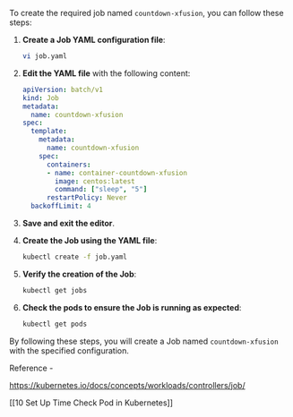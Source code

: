 To create the required job named `countdown-xfusion`, you can follow these steps:

1. **Create a Job YAML configuration file**:

    ```bash
    vi job.yaml
    ```

2. **Edit the YAML file** with the following content:

    ```yaml
    apiVersion: batch/v1
    kind: Job
    metadata:
      name: countdown-xfusion
    spec:
      template:
        metadata:
          name: countdown-xfusion
        spec:
          containers:
          - name: container-countdown-xfusion
            image: centos:latest
            command: ["sleep", "5"]
          restartPolicy: Never
      backoffLimit: 4
    ```

3. **Save and exit the editor**.

4. **Create the Job using the YAML file**:

    ```bash
    kubectl create -f job.yaml
    ```

5. **Verify the creation of the Job**:

    ```bash
    kubectl get jobs
    ```

6. **Check the pods to ensure the Job is running as expected**:

    ```bash
    kubectl get pods
    ```

By following these steps, you will create a Job named `countdown-xfusion` with the specified configuration.


Reference - 

https://kubernetes.io/docs/concepts/workloads/controllers/job/

[[10 Set Up Time Check Pod in Kubernetes]]
